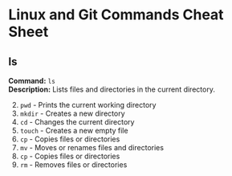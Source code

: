 # Linux and Git Commands Cheat Sheet

## ls  
**Command:** `ls`  
**Description:** Lists files and directories in the current directory.

2. `pwd` - Prints the current working directory
3. `mkdir` - Creates a new directory
4. `cd` - Changes the current directory
5. `touch` - Creates a new empty file
6. `cp` - Copies files or directories
7. `mv` - Moves or renames files and directories
8. `cp` - Copies files or directories
9. `rm` - Removes files or directories
